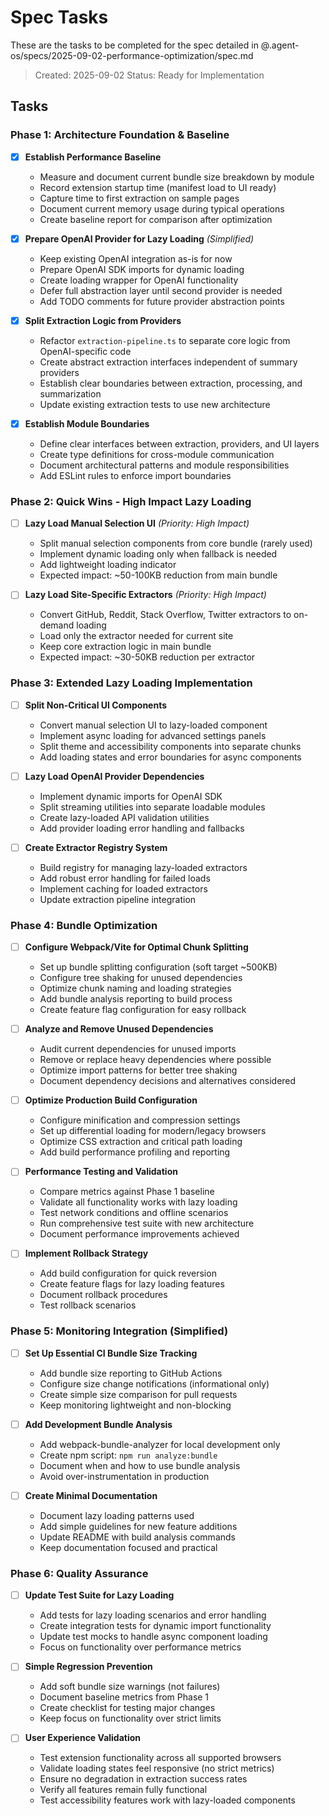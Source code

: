 # Spec Tasks

These are the tasks to be completed for the spec detailed in @.agent-os/specs/2025-09-02-performance-optimization/spec.md

> Created: 2025-09-02
> Status: Ready for Implementation

## Tasks

### Phase 1: Architecture Foundation & Baseline

- [x] **Establish Performance Baseline**
  - Measure and document current bundle size breakdown by module
  - Record extension startup time (manifest load to UI ready)
  - Capture time to first extraction on sample pages
  - Document current memory usage during typical operations
  - Create baseline report for comparison after optimization

- [x] **Prepare OpenAI Provider for Lazy Loading** _(Simplified)_
  - Keep existing OpenAI integration as-is for now
  - Prepare OpenAI SDK imports for dynamic loading
  - Create loading wrapper for OpenAI functionality
  - Defer full abstraction layer until second provider is needed
  - Add TODO comments for future provider abstraction points

- [x] **Split Extraction Logic from Providers**
  - Refactor `extraction-pipeline.ts` to separate core logic from OpenAI-specific code
  - Create abstract extraction interfaces independent of summary providers
  - Establish clear boundaries between extraction, processing, and summarization
  - Update existing extraction tests to use new architecture

- [x] **Establish Module Boundaries**
  - Define clear interfaces between extraction, providers, and UI layers
  - Create type definitions for cross-module communication
  - Document architectural patterns and module responsibilities
  - Add ESLint rules to enforce import boundaries

### Phase 2: Quick Wins - High Impact Lazy Loading

- [ ] **Lazy Load Manual Selection UI** _(Priority: High Impact)_
  - Split manual selection components from core bundle (rarely used)
  - Implement dynamic loading only when fallback is needed
  - Add lightweight loading indicator
  - Expected impact: ~50-100KB reduction from main bundle

- [ ] **Lazy Load Site-Specific Extractors** _(Priority: High Impact)_
  - Convert GitHub, Reddit, Stack Overflow, Twitter extractors to on-demand loading
  - Load only the extractor needed for current site
  - Keep core extraction logic in main bundle
  - Expected impact: ~30-50KB reduction per extractor

### Phase 3: Extended Lazy Loading Implementation

- [ ] **Split Non-Critical UI Components**
  - Convert manual selection UI to lazy-loaded component
  - Implement async loading for advanced settings panels
  - Split theme and accessibility components into separate chunks
  - Add loading states and error boundaries for async components

- [ ] **Lazy Load OpenAI Provider Dependencies**
  - Implement dynamic imports for OpenAI SDK
  - Split streaming utilities into separate loadable modules
  - Create lazy-loaded API validation utilities
  - Add provider loading error handling and fallbacks

- [ ] **Create Extractor Registry System**
  - Build registry for managing lazy-loaded extractors
  - Add robust error handling for failed loads
  - Implement caching for loaded extractors
  - Update extraction pipeline integration

### Phase 4: Bundle Optimization

- [ ] **Configure Webpack/Vite for Optimal Chunk Splitting**
  - Set up bundle splitting configuration (soft target ~500KB)
  - Configure tree shaking for unused dependencies
  - Optimize chunk naming and loading strategies
  - Add bundle analysis reporting to build process
  - Create feature flag configuration for easy rollback

- [ ] **Analyze and Remove Unused Dependencies**
  - Audit current dependencies for unused imports
  - Remove or replace heavy dependencies where possible
  - Optimize import patterns for better tree shaking
  - Document dependency decisions and alternatives considered

- [ ] **Optimize Production Build Configuration**
  - Configure minification and compression settings
  - Set up differential loading for modern/legacy browsers
  - Optimize CSS extraction and critical path loading
  - Add build performance profiling and reporting

- [ ] **Performance Testing and Validation**
  - Compare metrics against Phase 1 baseline
  - Validate all functionality works with lazy loading
  - Test network conditions and offline scenarios
  - Run comprehensive test suite with new architecture
  - Document performance improvements achieved

- [ ] **Implement Rollback Strategy**
  - Add build configuration for quick reversion
  - Create feature flags for lazy loading features
  - Document rollback procedures
  - Test rollback scenarios

### Phase 5: Monitoring Integration (Simplified)

- [ ] **Set Up Essential CI Bundle Size Tracking**
  - Add bundle size reporting to GitHub Actions
  - Configure size change notifications (informational only)
  - Create simple size comparison for pull requests
  - Keep monitoring lightweight and non-blocking

- [ ] **Add Development Bundle Analysis**
  - Add webpack-bundle-analyzer for local development only
  - Create npm script: `npm run analyze:bundle`
  - Document when and how to use bundle analysis
  - Avoid over-instrumentation in production

- [ ] **Create Minimal Documentation**
  - Document lazy loading patterns used
  - Add simple guidelines for new feature additions
  - Update README with build analysis commands
  - Keep documentation focused and practical

### Phase 6: Quality Assurance

- [ ] **Update Test Suite for Lazy Loading**
  - Add tests for lazy loading scenarios and error handling
  - Create integration tests for dynamic import functionality
  - Update test mocks to handle async component loading
  - Focus on functionality over performance metrics

- [ ] **Simple Regression Prevention**
  - Add soft bundle size warnings (not failures)
  - Document baseline metrics from Phase 1
  - Create checklist for testing major changes
  - Keep focus on functionality over strict limits

- [ ] **User Experience Validation**
  - Test extension functionality across all supported browsers
  - Validate loading states feel responsive (no strict metrics)
  - Ensure no degradation in extraction success rates
  - Verify all features remain fully functional
  - Test accessibility features work with lazy-loaded components
